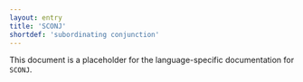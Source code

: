 ```yaml
---
layout: entry
title: 'SCONJ'
shortdef: 'subordinating conjunction'
---
```


This document is a placeholder for the language-specific documentation
for `SCONJ`.
